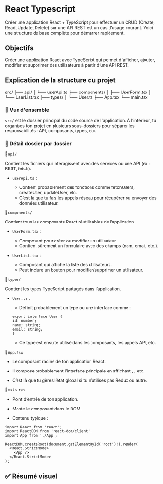 # React Typescript
Créer une application React + TypeScript pour effectuer un CRUD (Create, Read, Update, Delete) sur une API REST est un cas d’usage courant. Voici une structure de base complète pour démarrer rapidement.
## Objectifs
Créer une application React avec TypeScript qui permet d'afficher, ajouter, modifier et supprimer des utilisateurs à partir d’une API REST.
## Explication de la structure du projet

src/
├── api/
│   └── userApi.ts
├── components/
│   ├── UserForm.tsx
│   └── UserList.tsx
├── types/
│   └── User.ts
├── App.tsx
└── main.tsx

### :bricks: Vue d'ensemble
`src/` est le dossier principal du code source de l'application. À l’intérieur, tu organises ton projet en plusieurs sous-dossiers pour séparer les responsabilités : API, composants, types, etc.
### :file_folder: Détail dossier par dossier
:file_folder:`api/`

Contient les fichiers qui interagissent avec des services ou une API (ex : REST, fetch).

- `userApi.ts `:

  - Contient probablement des fonctions comme fetchUsers, createUser, updateUser, etc.
  - C’est là que tu fais les appels réseau pour récupérer ou envoyer des données utilisateur.
  
:file_folder:`components/`

Contient tous les composants React réutilisables de l’application.

- `UserForm.tsx` :
  - Composant pour créer ou modifier un utilisateur.
  - Contient sûrement un formulaire avec des champs (nom, email, etc.).
 
- `UserList.tsx` :
  - Composant qui affiche la liste des utilisateurs.
  - Peut inclure un bouton pour modifier/supprimer un utilisateur.
  
:file_folder:`types/`

Contient les types TypeScript partagés dans l’application.

- `User.ts` :

  - Définit probablement un type ou une interface comme :
  ```
  export interface User {
  id: number;
  name: string;
  email: string;
  }
  ```
  - Ce type est ensuite utilisé dans les composants, les appels API, etc.

:page_facing_up:`App.tsx`

- Le composant racine de ton application React.

- Il compose probablement l’interface principale en affichant <UserForm />, <UserList />, etc.

- C’est là que tu gères l’état global si tu n’utilises pas Redux ou autre.

:page_facing_up:`main.tsx`

- Point d’entrée de ton application.

- Monte le composant <App /> dans le DOM.

- Contenu typique :

```
import React from 'react';
import ReactDOM from 'react-dom/client';
import App from './App';

ReactDOM.createRoot(document.getElementById('root')!).render(
  <React.StrictMode>
    <App />
  </React.StrictMode>
);
```
## :white_check_mark: Résumé visuel
